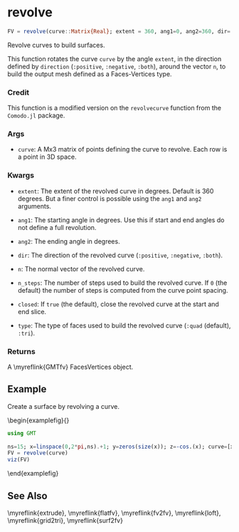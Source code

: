 # revolve

```julia
FV = revolve(curve::Matrix{Real}; extent = 360, ang1=0, ang2=360, dir=:positive, n=[0.0,0.0,1.0], n_steps=0, closed=true, type=:quad)::GMTfv
```

Revolve curves to build surfaces.

This function rotates the curve `curve` by the angle `extent`, in the direction 
defined by `direction` (`:positive`, `:negative`, `:both`), around the vector 
`n`, to build the output mesh defined as a Faces-Vertices type.

### Credit
This function is a modified version on the `revolvecurve` function from the `Comodo.jl` package.

### Args
- `curve`: A Mx3 matrix of points defining the curve to revolve. Each row is a point in 3D space.

### Kwargs
- `extent`: The extent of the revolved curve in degrees. Default is 360 degrees. But a finer control
   is possible using the `ang1` and `ang2` arguments.

- `ang1`: The starting angle in degrees. Use this if start and end angles do not define a full revolution.

- `ang2`: The ending angle in degrees.

- `dir`: The direction of the revolved curve (`:positive`, `:negative`, `:both`).

- `n`: The normal vector of the revolved curve.

- `n_steps`: The number of steps used to build the revolved curve. If `0` (the default) the number
   of steps is computed from the curve point spacing.

- `closed`: If `true` (the default), close the revolved curve at the start and end slice.

- `type`: The type of faces used to build the revolved curve (`:quad` (default), `:tri`).

### Returns
A \myreflink{GMTfv} FacesVertices object.

Example
-------

Create a surface by revolving a curve.

\begin{examplefig}{}
```julia
using GMT
	
ns=15; x=linspace(0,2*pi,ns).+1; y=zeros(size(x)); z=-cos.(x); curve=[x[:] y[:] z[:]];
FV = revolve(curve)
viz(FV)
```
\end{examplefig}

See Also
--------

\myreflink{extrude}, \myreflink{flatfv}, \myreflink{fv2fv}, \myreflink{loft}, \myreflink{grid2tri}, \myreflink{surf2fv}